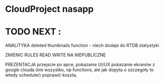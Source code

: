# CloudProject nasapp

# TODO NEXT :  

ANALITYKA
    deleted thumbnails function - niech dodaje do RTDB statystyki


ZMIENIC RULES READ WRITE NA NIEPUBLICZNE



PREZENTACJA
    przejscie po apce, pokazanie UI/UX
    pokazanie ekranów z google clouda (nie wszystko, np functions, ale jak dopyta o szczegóły to wtedy scheduler)
    poprawić koszta,
    
